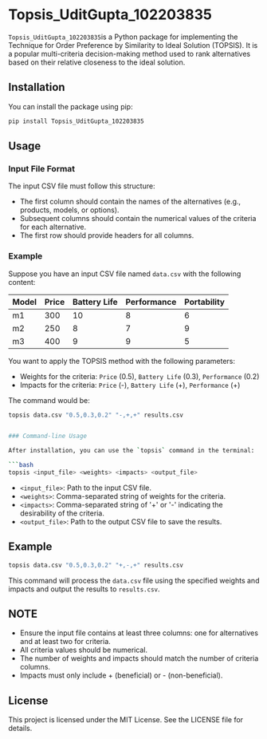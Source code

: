 # Topsis_UditGupta_102203835

`Topsis_UditGupta_102203835`is a Python package for implementing the Technique for Order Preference by Similarity to Ideal Solution (TOPSIS). It is a popular multi-criteria decision-making method used to rank alternatives based on their relative closeness to the ideal solution.

## Installation

You can install the package using pip:

```bash
pip install Topsis_UditGupta_102203835
```

## Usage

### Input File Format

The input CSV file must follow this structure:

- The first column should contain the names of the alternatives (e.g., products, models, or options).
- Subsequent columns should contain the numerical values of the criteria for each alternative.
- The first row should provide headers for all columns.

### Example

Suppose you have an input CSV file named `data.csv` with the following content:

| Model | Price | Battery Life | Performance | Portability |
| ----- | ----- | ------------ | ----------- | ----------- |
| m1    | 300   | 10           | 8           | 6           |
| m2    | 250   | 8            | 7           | 9           |
| m3    | 400   | 9            | 9           | 5           |

You want to apply the TOPSIS method with the following parameters:

- Weights for the criteria: `Price` (0.5), `Battery Life` (0.3), `Performance` (0.2)
- Impacts for the criteria: `Price` (-), `Battery Life` (+), `Performance` (+)

The command would be:

````bash
topsis data.csv "0.5,0.3,0.2" "-,+,+" results.csv


### Command-line Usage

After installation, you can use the `topsis` command in the terminal:

```bash
topsis <input_file> <weights> <impacts> <output_file>
````

- `<input_file>`: Path to the input CSV file.
- `<weights>`: Comma-separated string of weights for the criteria.
- `<impacts>`: Comma-separated string of '+' or '-' indicating the desirability of the criteria.
- `<output_file>`: Path to the output CSV file to save the results.

## Example

```bash
topsis data.csv "0.5,0.3,0.2" "+,-,+" results.csv
```

This command will process the `data.csv` file using the specified weights and impacts and output the results to `results.csv`.

## NOTE

- Ensure the input file contains at least three columns: one for alternatives and at least two for criteria.
- All criteria values should be numerical.
- The number of weights and impacts should match the number of criteria columns.
- Impacts must only include + (beneficial) or - (non-beneficial).

## License

This project is licensed under the MIT License. See the LICENSE file for details.
